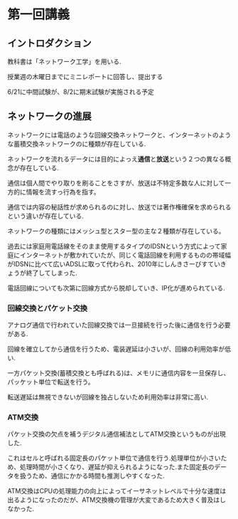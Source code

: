 # 第一回講義

## イントロダクション

教科書は「ネットワーク工学」を用いる.

授業週の木曜日までにミニレポートに回答し、提出する

6/21に中間試験が、8/2に期末試験が実施される予定

## ネットワークの進展

ネットワークには電話のような回線交換ネットワークと、インターネットのような蓄積交換ネットワークのに種類が存在している.

ネットワークを流れるデータには目的によっえ**通信**と**放送**という２つの異なる概念が存在している.

通信は個人間でやり取りを刷ることをさすが、放送は不特定多数な人に対して一方的に情報を流すっ行為を指す。

通信では内容の秘話性が求められるのに対し、放送では著作権確保を求められるという違いが存在している.

ネットワークの種類にはメッシュ型とスター型の主な２種類が存在している。

過去には家庭用電話線をそのまま使用するタイプのIDSNという方式によって家庭にインターネットが敷かれていたが、同じく電話回線を利用するものの帯域幅がIDSNに比べて広いADSLに取って代わられ、2010年にしんきさーびすていきょうが終了してしまった.

電話回線についても次第に回線方式から脱却していき、IP化が進められている.

### 回線交換とパケット交換

アナログ通信で行われていた回線交換では一旦接続を行った後に通信を行う必要がある.

回線を確立してから通信を行うため、電装遅延は小さいが、回線の利用効率が低い.

一方パケット交換(蓄積交換とも呼ばれる)は、メモリに通信内容を一旦保存し、パッケット単位で転送を行う。

転送遅延は無視できないが回線を独占しないため利用効率は非常に高い.

### ATM交換

パケット交換の欠点を補うデジタル通信補法としてATM交換というものが出現した.

これはセルと呼ばれる固定長のパケット単位で通信を行う.処理単位が小さいため、処理時間が小さくなり、遅延が抑えられるようになった.また固定長のデータを扱うため、通信にかかる時間も推測しやすくなった.

ATM交換はCPUの処理能力の向上によってイーサネットレベルで十分な速度は出るようになったのだが、ATM交換機の管理が大変であるため大きく普及はしなかった.
